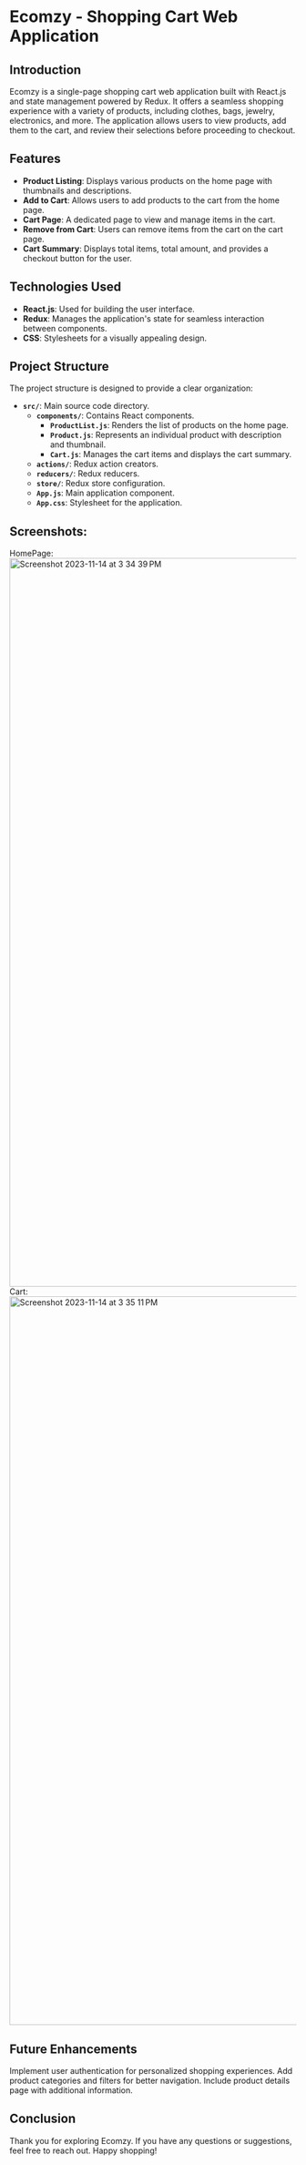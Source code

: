 # Ecomzy - Shopping Cart Web Application

## Introduction

Ecomzy is a single-page shopping cart web application built with React.js and state management powered by Redux. It offers a seamless shopping experience with a variety of products, including clothes, bags, jewelry, electronics, and more. The application allows users to view products, add them to the cart, and review their selections before proceeding to checkout.

## Features

- **Product Listing**: Displays various products on the home page with thumbnails and descriptions.
- **Add to Cart**: Allows users to add products to the cart from the home page.
- **Cart Page**: A dedicated page to view and manage items in the cart.
- **Remove from Cart**: Users can remove items from the cart on the cart page.
- **Cart Summary**: Displays total items, total amount, and provides a checkout button for the user.

## Technologies Used

- **React.js**: Used for building the user interface.
- **Redux**: Manages the application's state for seamless interaction between components.
- **CSS**: Stylesheets for a visually appealing design.

## Project Structure

The project structure is designed to provide a clear organization:

- **`src/`**: Main source code directory.
  - **`components/`**: Contains React components.
    - **`ProductList.js`**: Renders the list of products on the home page.
    - **`Product.js`**: Represents an individual product with description and thumbnail.
    - **`Cart.js`**: Manages the cart items and displays the cart summary.
  - **`actions/`**: Redux action creators.
  - **`reducers/`**: Redux reducers.
  - **`store/`**: Redux store configuration.
  - **`App.js`**: Main application component.
  - **`App.css`**: Stylesheet for the application.
## Screenshots:

HomePage:
<img width="1280" alt="Screenshot 2023-11-14 at 3 34 39 PM" src="https://github.com/abhi-yo/shoppingCart-webapp/assets/112682702/9220aecc-4e05-4d89-ab1d-cbc682f85a26">
Cart:
<img width="1280" alt="Screenshot 2023-11-14 at 3 35 11 PM" src="https://github.com/abhi-yo/shoppingCart-webapp/assets/112682702/bba50ae9-94ad-4bae-ae6d-b8c57554640f">

## Future Enhancements
Implement user authentication for personalized shopping experiences.
    Add product categories and filters for better navigation.
    Include product details page with additional information.

## Conclusion
Thank you for exploring Ecomzy. If you have any questions or suggestions, feel free to reach out. Happy shopping!

